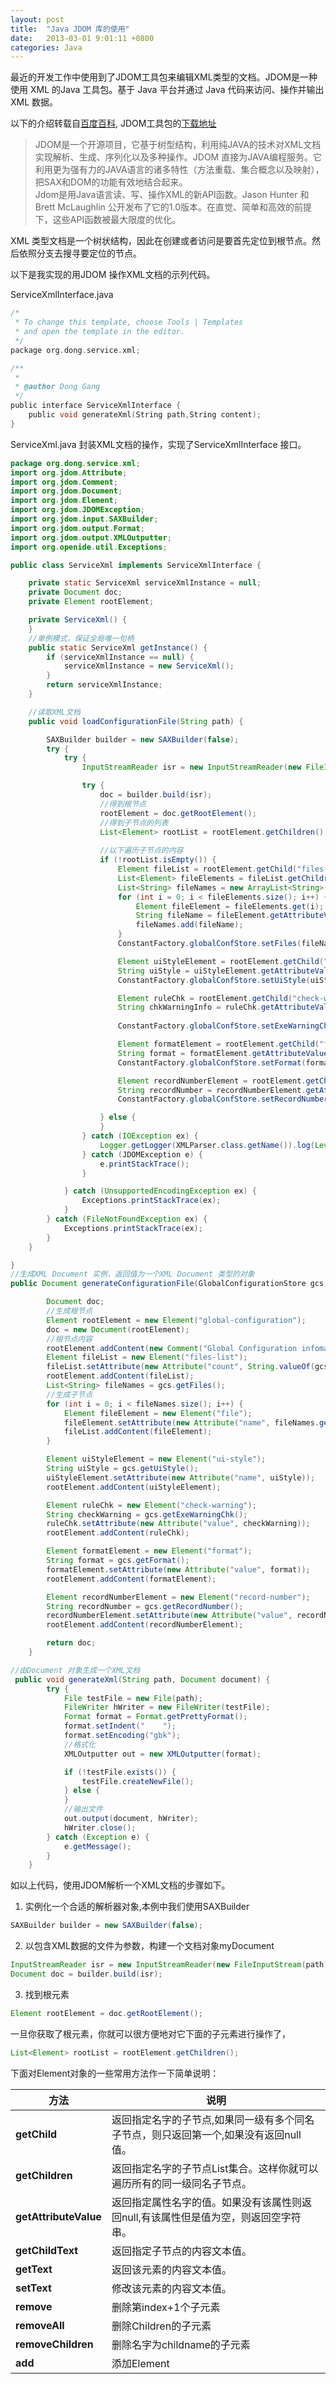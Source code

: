 ```yaml
---
layout: post
title:  "Java JDOM 库的使用"
date:   2013-03-01 9:01:11 +0800
categories: Java
---
```


最近的开发工作中使用到了JDOM工具包来编辑XML类型的文档。JDOM是一种使用 XML 的Java 工具包。基于 Java 平台并通过 Java 代码来访问、操作并输出 XML 数据。

以下的介绍转载自[百度百科](https://baike.baidu.com/item/JDOM/2229885?fr=aladdin), JDOM工具包的[下载地址](http://www.jdom.org/downloads/index.html)

> JDOM是一个开源项目，它基于树型结构，利用纯JAVA的技术对XML文档实现解析、生成、序列化以及多种操作。JDOM 直接为JAVA编程服务。它利用更为强有力的JAVA语言的诸多特性（方法重载、集合概念以及映射），把SAX和DOM的功能有效地结合起来。  
Jdom是用Java语言读、写、操作XML的新API函数。Jason Hunter 和 Brett McLaughlin 公开发布了它的1.0版本。在直觉、简单和高效的前提下，这些API函数被最大限度的优化。

XML 类型文档是一个树状结构，因此在创建或者访问是要首先定位到根节点。然后依照分支去搜寻要定位的节点。<br>

以下是我实现的用JDOM 操作XML文档的示列代码。

ServiceXmlInterface.java 
```c
/*
 * To change this template, choose Tools | Templates
 * and open the template in the editor.
 */
package org.dong.service.xml;

/**
 *
 * @author Dong Gang
 */
public interface ServiceXmlInterface {
    public void generateXml(String path,String content);
}
```
ServiceXml.java 封装XML文档的操作，实现了ServiceXmlInterface 接口。<br>
```java
package org.dong.service.xml;
import org.jdom.Attribute;
import org.jdom.Comment;
import org.jdom.Document;
import org.jdom.Element;
import org.jdom.JDOMException;
import org.jdom.input.SAXBuilder;
import org.jdom.output.Format;
import org.jdom.output.XMLOutputter;
import org.openide.util.Exceptions;

public class ServiceXml implements ServiceXmlInterface {

    private static ServiceXml serviceXmlInstance = null;
    private Document doc;
    private Element rootElement;

    private ServiceXml() {
    }
	//单例模式，保证全局唯一句柄
    public static ServiceXml getInstance() {
        if (serviceXmlInstance == null) {
            serviceXmlInstance = new ServiceXml();
        }
        return serviceXmlInstance;
    }

    //读取XML文档
    public void loadConfigurationFile(String path) {

        SAXBuilder builder = new SAXBuilder(false);
        try {
            try {
                InputStreamReader isr = new InputStreamReader(new FileInputStream(path), "gbk");

                try {
                    doc = builder.build(isr);
 					//得到根节点
                    rootElement = doc.getRootElement();
					//得到子节点的列表
                    List<Element> rootList = rootElement.getChildren();
					
                    //以下遍历子节点的内容
                    if (!rootList.isEmpty()) {
                        Element fileList = rootElement.getChild("files-list");
                        List<Element> fileElements = fileList.getChildren();
                        List<String> fileNames = new ArrayList<String>();
                        for (int i = 0; i < fileElements.size(); i++) {
                            Element fileElement = fileElements.get(i);
                            String fileName = fileElement.getAttributeValue("name");
                            fileNames.add(fileName);
                        }
                        ConstantFactory.globalConfStore.setFiles(fileNames);

                        Element uiStyleElement = rootElement.getChild("ui-style");
                        String uiStyle = uiStyleElement.getAttributeValue("name");
                        ConstantFactory.globalConfStore.setUiStyle(uiStyle);

                        Element ruleChk = rootElement.getChild("check-warning");
                        String chkWarningInfo = ruleChk.getAttributeValue("value");
                          
                        ConstantFactory.globalConfStore.setExeWarningChk(chkWarningInfo);

                        Element formatElement = rootElement.getChild("format");
                        String format = formatElement.getAttributeValue("value");
                        ConstantFactory.globalConfStore.setFormat(format);

                        Element recordNumberElement = rootElement.getChild("record-number");
                        String recordNumber = recordNumberElement.getAttributeValue("value");
                        ConstantFactory.globalConfStore.setRecordNumber(recordNumber);

                    } else {
                    }
                } catch (IOException ex) {
                    Logger.getLogger(XMLParser.class.getName()).log(Level.SEVERE, null, ex);
                } catch (JDOMException e) {
                    e.printStackTrace();
                }

            } catch (UnsupportedEncodingException ex) {
                Exceptions.printStackTrace(ex);
            }
        } catch (FileNotFoundException ex) {
            Exceptions.printStackTrace(ex);
        }
    }

}
//生成XML Document 实例，返回值为一个XML Document 类型的对象
public Document generateConfigurationFile(GlobalConfigurationStore gcs) {

        Document doc;
        //生成根节点
        Element rootElement = new Element("global-configuration");
        doc = new Document(rootElement);
        //根节点内容
        rootElement.addContent(new Comment("Global Configuration infomation."));
        Element fileList = new Element("files-list");
        fileList.setAttribute(new Attribute("count", String.valueOf(gcs.getFiles().size())));
        rootElement.addContent(fileList);
        List<String> fileNames = gcs.getFiles();
        //生成子节点
        for (int i = 0; i < fileNames.size(); i++) {
            Element fileElement = new Element("file");
            fileElement.setAttribute(new Attribute("name", fileNames.get(i)));
            fileList.addContent(fileElement);
        }

        Element uiStyleElement = new Element("ui-style");
        String uiStyle = gcs.getUiStyle();
        uiStyleElement.setAttribute(new Attribute("name", uiStyle));
        rootElement.addContent(uiStyleElement);

        Element ruleChk = new Element("check-warning");
        String checkWarning = gcs.getExeWarningChk();
        ruleChk.setAttribute(new Attribute("value", checkWarning));
        rootElement.addContent(ruleChk);

        Element formatElement = new Element("format");
        String format = gcs.getFormat();
        formatElement.setAttribute(new Attribute("value", format));
        rootElement.addContent(formatElement);

        Element recordNumberElement = new Element("record-number");
        String recordNumber = gcs.getRecordNumber();
        recordNumberElement.setAttribute(new Attribute("value", recordNumber));
        rootElement.addContent(recordNumberElement);

        return doc;
    }

//由Document 对象生成一个XML文档
 public void generateXml(String path, Document document) {
        try {
            File testFile = new File(path);
            FileWriter hWriter = new FileWriter(testFile);
            Format format = Format.getPrettyFormat();
            format.setIndent("    ");
            format.setEncoding("gbk");
            //格式化
            XMLOutputter out = new XMLOutputter(format);

            if (!testFile.exists()) {
                testFile.createNewFile();
            } else {
            }
            //输出文件
            out.output(document, hWriter);
            hWriter.close();
        } catch (Exception e) {
            e.getMessage();
        }
    }

```
如以上代码，使用JDOM解析一个XML文档的步骤如下。<br>

1. 实例化一个合适的解析器对象,本例中我们使用SAXBuilder<br>
```java
SAXBuilder builder = new SAXBuilder(false);
```
2. 以包含XML数据的文件为参数，构建一个文档对象myDocument<br>
```java
InputStreamReader isr = new InputStreamReader(new FileInputStream(path), "gbk");
Document doc = builder.build(isr);
```
3. 找到根元素
```java
Element rootElement = doc.getRootElement();
```
一旦你获取了根元素，你就可以很方便地对它下面的子元素进行操作了，<br>
```java
List<Element> rootList = rootElement.getChildren();
```

下面对Element对象的一些常用方法作一下简单说明：<br/>
  
|方法|说明|
|---|---|
|**getChild**|返回指定名字的子节点,如果同一级有多个同名子节点，则只返回第一个,如果没有返回null值。<br/>|
|**getChildren**|返回指定名字的子节点List集合。这样你就可以遍历所有的同一级同名子节点。<br/>|
|**getAttributeValue**|返回指定属性名字的值。如果没有该属性则返回null,有该属性但是值为空，则返回空字符串。<br/>|
|**getChildText**|返回指定子节点的内容文本值。<br/>|
|**getText**|返回该元素的内容文本值。<br/>|
|**setText**|修改该元素的内容文本值。<br/>|
|**remove**|删除第index+1个子元素<br/>|
|**removeAll**|删除Children的子元素<br/>|
|**removeChildren**|删除名字为childname的子元素<br/>|
|**add**|添加Element<br/>|
